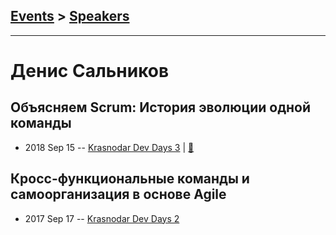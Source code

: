 ## [Events](../README.md) > [Speakers](../speakers.md)
---

# Денис Сальников

## Объясняем Scrum: История эволюции одной команды
- 2018 Sep 15 -- [Krasnodar Dev Days 3](https://www.youtube.com/watch?v=sWq7d2g23BY)  | [:notebook:](https://yadi.sk/i/_pb31QOmZlJnZQ)  
## Кросс-функциональные команды и самоорганизация в основе Agile
- 2017 Sep 17 -- [Krasnodar Dev Days 2](https://www.youtube.com/watch?v=EVNeFvyfaPo)    
